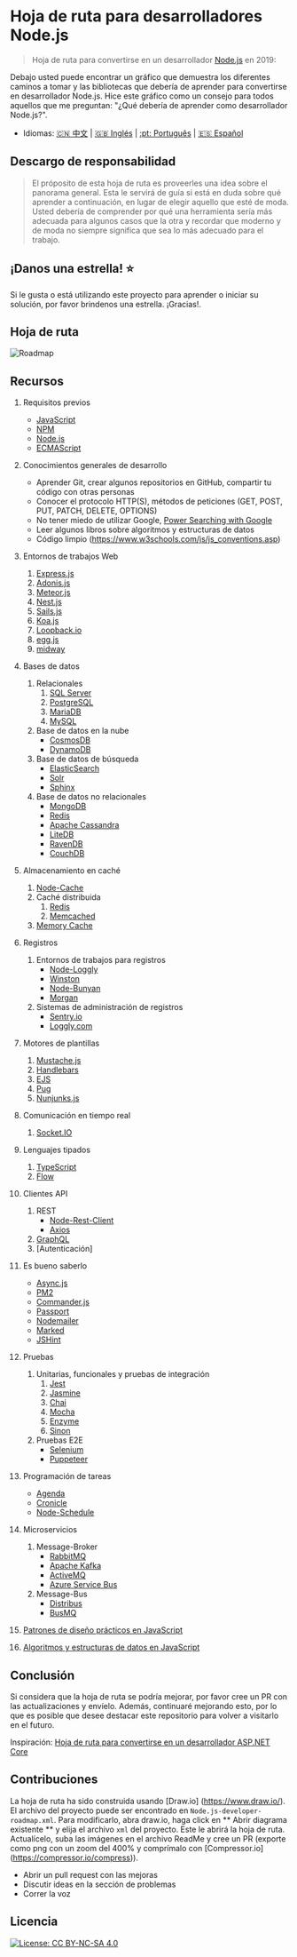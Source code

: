 # Hoja de ruta para desarrolladores Node.js

> Hoja de ruta para convertirse en un desarrollador [Node.js](https://nodejs.org/en/) en 2019:

Debajo usted puede encontrar un gráfico que demuestra los diferentes caminos a tomar y las bibliotecas que debería de aprender para convertirse en desarrollador Node.js. Hice este gráfico como un consejo para todos aquellos que me preguntan: "¿Qué debería de aprender como desarrollador Node.js?".

- Idiomas: [:cn: 中文](ReadMe-CN.md) | [:uk: Inglés](/ReadMe.md) | [:pt: Português](/ReadMe-PT.md) | [:es: Español](/ReadMe-ES.md)

## Descargo de responsabilidad

> El próposito de esta hoja de ruta es proveerles una idea sobre el panorama general. Esta le servirá de guía si está en duda sobre qué aprender a continuación, en lugar de elegir aquello que esté de moda. Usted debería de comprender por qué una herramienta sería más adecuada para algunos casos que la otra y recordar que moderno y de moda no siempre significa que sea lo más adecuado para el trabajo.

## ¡Danos una estrella! :star:

Si le gusta o está utilizando este proyecto para aprender o iniciar su solución, por favor brindenos una estrella. ¡Gracias!.

## Hoja de ruta

![Roadmap](./Node.js-developer-roadmap-es.png)

## Recursos

1. Requisitos previos

   - [JavaScript](https://www.w3schools.com/js/)
   - [NPM](https://docs.npmjs.com/)
   - [Node.js](https://nodejs.org/en/docs/)
   - [ECMAScript](https://www.w3schools.com/js/js_versions.asp)

2. Conocimientos generales de desarrollo

   - Aprender Git, crear algunos repositorios en GitHub, compartir tu código con otras personas
   - Conocer el protocolo HTTP(S), métodos de peticiones (GET, POST, PUT, PATCH, DELETE, OPTIONS)
   - No tener miedo de utilizar Google, [Power Searching with Google](http://www.powersearchingwithgoogle.com/)
   - Leer algunos libros sobre algoritmos y estructuras de datos
   - Código limpio (https://www.w3schools.com/js/js_conventions.asp)

3. Entornos de trabajos Web

   1. [Express.js](https://expressjs.com/)
   2. [Adonis.js](https://adonisjs.com/)
   3. [Meteor.js](https://www.meteor.com/)
   4. [Nest.js](https://nestjs.com/)
   5. [Sails.js](https://sailsjs.com/)
   6. [Koa.js](https://koajs.com/)
   7. [Loopback.io](https://loopback.io/)
   8. [egg.js](https://eggjs.org/en/index.html)
   9. [midway](https://midwayjs.org/midway/en/)

4. Bases de datos

   1. Relacionales
      1. [SQL Server](https://www.microsoft.com/en-us/sql-server/sql-server-2017)
      2. [PostgreSQL](https://www.postgresql.org/)
      3. [MariaDB](https://mariadb.org/)
      4. [MySQL](https://www.mysql.com/)
   2. Base de datos en la nube
      - [CosmosDB](https://docs.microsoft.com/en-us/azure/cosmos-db)
      - [DynamoDB](https://aws.amazon.com/dynamodb/)
   3. Base de datos de búsqueda
      - [ElasticSearch](https://www.elastic.co/)
      - [Solr](http://lucene.apache.org/solr/)
      - [Sphinx](http://sphinxsearch.com/)
   4. Base de datos no relacionales
      - [MongoDB](https://www.mongodb.com/)
      - [Redis](https://redis.io/)
      - [Apache Cassandra](http://cassandra.apache.org/)
      - [LiteDB](https://github.com/mbdavid/LiteDB)
      - [RavenDB](https://github.com/ravendb/ravendb)
      - [CouchDB](http://couchdb.apache.org/)

5. Almacenamiento en caché

   1. [Node-Cache](https://www.npmjs.com/package/node-cache)
   2. Caché distribuida
      1. [Redis](https://redis.io/)
      2. [Memcached](https://memcached.org/)
   3. [Memory Cache](https://www.npmjs.com/package/memory-cache)

6. Registros

   1. Entornos de trabajos para registros
      - [Node-Loggly](https://www.loggly.com/docs/node-js-logs-2/)
      - [Winston](https://github.com/winstonjs/winston)
      - [Node-Bunyan](https://github.com/trentm/node-bunyan)
      - [Morgan](https://github.com/expressjs/morgan)
   2. Sistemas de administración de registros
      - [Sentry.io](http://sentry.io)
      - [Loggly.com](https://loggly.com)

7. Motores de plantillas
   1. [Mustache.js](https://mustache.github.io/)
   2. [Handlebars](https://handlebarsjs.com/)
   3. [EJS](https://ejs.co/)
   4. [Pug](https://pugjs.org/api/getting-started.html)
   5. [Nunjunks.js](https://mozilla.github.io/nunjucks/)

8. Comunicación en tiempo real

   1. [Socket.IO](https://socket.io/)

9. Lenguajes tipados

   1. [TypeScript](https://www.typescriptlang.org/)
   2. [Flow](https://flow.org/)

10. Clientes API

    1. REST
       - [Node-Rest-Client](https://www.npmjs.com/package/node-rest-client)
       - [Axios](https://github.com/axios/axios)
    2. [GraphQL](https://graphql.org/)
    3. [Autenticación]

11. Es bueno saberlo

    - [Async.js](https://caolan.github.io/async/)
    - [PM2](http://pm2.keymetrics.io/)
    - [Commander.js](https://github.com/tj/commander.js/)
    - [Passport](http://www.passportjs.org/)
    - [Nodemailer](https://nodemailer.com/about/)
    - [Marked](https://marked.js.org/#/README.md#README.md)
    - [JSHint](https://github.com/jshint/jshint)

12. Pruebas

    1. Unitarias, funcionales y pruebas de integración
       1. [Jest](https://jestjs.io/)
       2. [Jasmine](https://jasmine.github.io/)
       3. [Chai](https://www.chaijs.com/)
       4. [Mocha](https://mochajs.org/)
       5. [Enzyme](https://github.com/airbnb/enzyme)
       6. [Sinon](https://sinonjs.org/)
    2. Pruebas E2E
       - [Selenium](https://help.crossbrowsertesting.com/selenium-testing/getting-started/javascript/)
       - [Puppeteer](https://github.com/GoogleChrome/puppeteer)

13. Programación de tareas

    - [Agenda](https://github.com/agenda/agenda)
    - [Cronicle](https://github.com/jhuckaby/Cronicle)
    - [Node-Schedule](https://www.npmjs.com/package/node-schedule)

14. Microservicios

    1. Message-Broker
       - [RabbitMQ](https://www.rabbitmq.com/tutorials/tutorial-one-javascript.html)
       - [Apache Kafka](https://www.npmjs.com/package/kafka-node)
       - [ActiveMQ](https://github.com/apache/activemq)
       - [Azure Service Bus](https://docs.microsoft.com/en-us/azure/service-bus-messaging/service-bus-messaging-overview)
    2. Message-Bus
       - [Distribus](https://distribus.com/)
       - [BusMQ](https://github.com/capriza/node-busmq)

15. [Patrones de diseño prácticos en JavaScript](https://www.pluralsight.com/courses/javascript-practical-design-patterns)
16. [Algoritmos y estructuras de datos en JavaScript](https://github.com/trekhleb/javascript-algorithms/)

## Conclusión

Si considera que la hoja de ruta se podría mejorar, por favor cree un PR con las actualizaciones y envíelo. Además, continuaré mejorando esto, por lo que es posible que desee destacar este repositorio para volver a visitarlo en el futuro.

Inspiración: [Hoja de ruta para convertirse en un desarrollador ASP.NET Core](https://github.com/MoienTajik/AspNetCore-Developer-Roadmap)

## Contribuciones

La hoja de ruta ha sido construida usando [Draw.io] (https://www.draw.io/). El archivo del proyecto puede ser encontrado en `Node.js-developer-roadmap.xml`. Para modificarlo, abra draw.io, haga click en ** Abrir diagrama existente ** y elija el archivo `xml` del proyecto. Este le abrirá la hoja de ruta. Actualícelo, suba las imágenes en el archivo ReadMe y cree un PR (exporte como png con un zoom del 400% y comprímalo con [Compressor.io] (https://compressor.io/compress)).

- Abrir un pull request con las mejoras
- Discutir ideas en la sección de problemas
- Correr la voz

## Licencia

[![License: CC BY-NC-SA 4.0](https://img.shields.io/badge/License-CC%20BY--NC--SA%204.0-lightgrey.svg)](https://creativecommons.org/licenses/by-nc-sa/4.0/)
